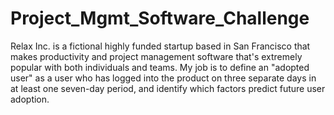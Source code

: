 # Project_Mgmt_Software_Challenge
Relax Inc. is a fictional highly funded startup based in San Francisco that makes productivity and project management software that's extremely popular with both individuals and teams. My job is to define an "adopted user" as a user who has logged into the product on three separate days in at least one seven­-day period, and identify which factors predict future user adoption. 

